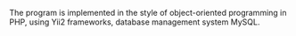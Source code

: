 The program is implemented in the style of object-oriented programming in PHP, using Yii2 frameworks, database management system MySQL.

